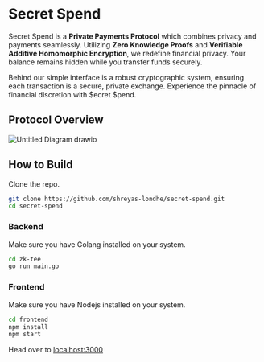 # Secret Spend

Secret Spend is a **Private Payments Protocol** which combines privacy and payments seamlessly. Utilizing **Zero Knowledge Proofs** and **Verifiable Additive Homomorphic Encryption**, we redefine financial privacy. Your balance remains hidden while you transfer funds securely.

Behind our simple interface is a robust cryptographic system, ensuring each transaction is a secure, private exchange. Experience the pinnacle of financial discretion with $ecret $pend.

## Protocol Overview
![Untitled Diagram drawio](https://github.com/shreyas-londhe/secret-spend/assets/62744899/daeddbcd-865f-486d-a498-8ee1fd670a9b)

## How to Build

Clone the repo.

```zsh
git clone https://github.com/shreyas-londhe/secret-spend.git
cd secret-spend
```
### Backend 

Make sure you have Golang installed on your system.

```zsh
cd zk-tee
go run main.go
```
### Frontend

Make sure you have Nodejs installed on your system.

```zsh
cd frontend
npm install
npm start
```
Head over to [localhost:3000](https://localhost:3000)





